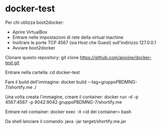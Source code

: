 # docker-test
Per chi utilizza boot2docker:
 - Aprire VirtualBox
 - Entrare nelle impostazioni di rete della virtual machine
 - Inoltrare le porte TCP 4567 (sia Host che Guest) sull'indirizzo 127.0.0.1
 - Avviare boot2docker

Clonare questo repository:
git clone https://github.com/aiovine/docker-test.git

Entrare nella cartella:
cd docker-test

Fare il build dell'immagine:
docker build --tag=gruppoPBDMNG-7/shortify.me ./

Una volta creata l'immagine, creare il container: 
docker run -d -p 4567:4567 -p 9042:9042 gruppoPBDMNG-7/shortify.me

Entrare nel container:
docker exec -it \<id del container\> bash

Da shell lanciare il comando:
java -jar target/shortify.me.jar
